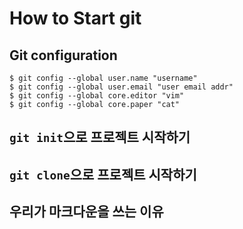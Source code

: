 # How to Start git

## Git configuration

```shell
$ git config --global user.name "username"
$ git config --global user.email "user email addr"
$ git config --global core.editor "vim"
$ git config --global core.paper "cat"
```

## `git init`으로 프로젝트 시작하기


## `git clone`으로 프로젝트 시작하기


## 우리가 마크다운을 쓰는 이유

